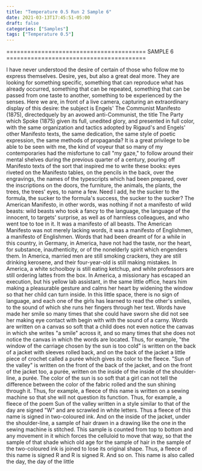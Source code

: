 ```yaml
---
title: "Temperature 0.5 Run 2 Sample 6"
date: 2021-03-13T17:45:51-05:00
draft: false
categories: ["Samples"]
tags: ["Temperature 0.5"]
---
```


======================================== SAMPLE 6 ========================================

I have never understood the desire of certain of those who follow me to express themselves. Desire, yes, but also a great deal more. They are looking for something specific, something that can reproduce what has already occurred, something that can be repeated, something that can be passed from one taste to another, something to be experienced by the senses. Here we are, in front of a live camera, capturing an extraordinary display of this desire: the subject is Engels' The Communist Manifesto (1875), directedquely by an avowed anti-Communist, the title The Party which Spoke (1875) given its full, unedited glory, and presented in full color, with the same organization and tactics adopted by Rigaud's and Engels' other Manifesto texts, the same dedication, the same style of poetic expression, the same methods of propaganda? It is a great privilege to be able to be seen with me, the kind of voyeur that so many of my contemporaries had the misfortune to call "my gaze," to follow around their mental shelves during the previous quarter of a century, pouring off Manifesto texts of the sort that inspired me to write these books: eyes riveted on the Manifesto tables, on the pencils in the back, over the engravings, the names of the typescripts which had been prepared, over the inscriptions on the doors, the furniture, the animals, the plants, the trees, the trees' eyes, to name a few. Need I add, he the sucker to the formula, the sucker to the formula's success, the sucker to the sucker? The American Manifesto, in other words, was nothing if not a manifesto of wild beasts: wild beasts who took a fancy to the language, the language of the innocent, to targets' surprise, as well as of harmless colleagues, and who went toe to toe in it. It was a manifesto of all beasts. The American Manifesto was not merely lacking words, it was a manifesto of Englishmen, a manifesto of Englishmen. Words that had been dreamt of for a while in this country, in Germany, in America, have not had the taste, nor the heart, for substance, inauthenticity, or of the nonelderly spirit which engenders them. In America, married men are still smoking crackers, they are still drinking kerosene, and their four-year-old is still making mistakes. In America, a white schoolboy is still eating ketchup, and white professors are still ordering lattes from the box. In America, a missionary has escaped an execution, but his yellow lab assistant, in the same little office, hears him making a pleasurable gesture and calms her heart by widening the window so that her child can turn inside. In this little space, there is no sign of language, and each one of the girls has learned to read the other's smiles, to the sound of which she runs her fingers through her text. Words have made her smile so many times that she could have sworn she did not see her making eye contact with begin with with the sound of a carny. Words are written on a canvas so soft that a child does not even notice the canvas in which she writes "a smile" across it, and so many times that she does not notice the canvas in which the words are located. Thus, for example, "the window of the carriage chosen by the sun is too cold" is written on the back of a jacket with sleeves rolled back, and on the back of the jacket a little piece of crochet called a purée which gives its color to the fleece. "Sun of the valley" is written on the front of the back of the jacket, and on the front of the jacket too, a purée, written on the inside of the inside of the shoulder-line, a purée. The color of the sun is so soft that a girl can not tell the difference between the color of the fabric rolled and the sun shining through it. Thus, for example, a fleece of this name is written on a sewing machine so that she will not question its function. Thus, for example, a fleece of the poem Sun of the valley written in a style similar to that of the day are signed "W" and are scrawled in white letters. Thus a fleece of this name is signed in two-coloured ink. And on the inside of the jacket, under the shoulder-line, a sample of hair drawn in a drawing like the one in the sewing machine is stitched. This sample is counted from top to bottom and any movement in it which forces the celluloid to move that way, so that the sample of that shade which old age for the sample of hair in the sample of the two-coloured ink is joined to lose its original shape. Thus, a fleece of this name is signed R and R is signed R. And so on. This name is also called the day, the day of the little